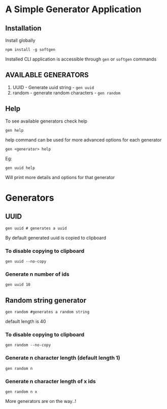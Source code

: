 # A Simple Generator Application

## Installation

Install globally
```shell
npm install -g softgen
```

Installed CLI application is accessible through `gen` or `softgen` commands 

## AVAILABLE GENERATORS

1. UUID  - Generate uuid string  - `gen uuid`
2. random - generate random characters - `gen random` 
## Help

To see available generators check help

```shell
gen help
```

help command can be used for more advanced options for each generator
```shell
gen <generator> help
```

Eg:
```shell
gen uuid help
```
Will print more details and options for that generator

# Generators

## UUID

```shell
gen uuid # generates a uuid
```
By default generated uuid is copied to clipboard

### To disable copying to clipboard
```shell
gen uuid --no-copy
```

### Generate n number of ids

```shell
gen uuid 10
```

## Random string generator

```shell
gen random #generates a random string
```

default length is 40

### To disable copying to clipboard
```shell
gen random --no-copy
```

### Generate n character length (default length 1)

```shell
gen random n
```

### Generate n character length of x ids

```shell
gen random n x
```
More generators are on the way..!

